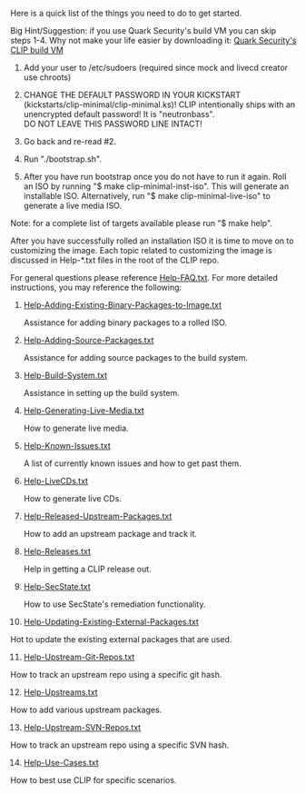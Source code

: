 Here is a quick list of the things you need to do to get started.

Big Hint/Suggestion: if you use Quark Security's build VM
you can skip steps 1-4.  Why not make your life easier by
downloading it:
[Quark Security's CLIP build VM](https://quarksecurity.com/files/CLIP/)


1. Add your user to /etc/sudoers (required since mock and livecd creator use
chroots)

2. CHANGE THE DEFAULT PASSWORD IN YOUR KICKSTART (kickstarts/clip-minimal/clip-minimal.ks)!
CLIP intentionally ships with an unencrypted default password!  It is "neutronbass".  
DO NOT LEAVE THIS PASSWORD LINE INTACT!

3. Go back and re-read #2.

4. Run "./bootstrap.sh". 

5. After you have run bootstrap once you do not have to run it again. 
Roll an ISO by running "$ make clip-minimal-inst-iso". This will generate
an installable ISO.  Alternatively, run "$ make clip-minimal-live-iso" 
to generate a live media ISO.

Note: for a complete list of targets available please run "$ make help".

After you have successfully rolled an installation ISO it is time to move on
to customizing the image.  Each topic related to customizing the image is
discussed in Help-*.txt files in the root of the CLIP repo.

For general questions please reference [Help-FAQ.txt](Help-FAQ.txt).
For more detailed instructions, you may reference the following:

1. [Help-Adding-Existing-Binary-Packages-to-Image.txt](Help-Adding-Existing-Binary-Packages-to-Image.txt)
   
   Assistance for adding binary packages to a rolled ISO.

2. [Help-Adding-Source-Packages.txt](Help-Adding-Source-Packages.txt)

   Assistance for adding source packages to the build system.

3. [Help-Build-System.txt](Help-Build-System.txt)
   
   Assistance in setting up the build system.

4. [Help-Generating-Live-Media.txt](Help-Generating-Live-Media.txt)

   How to generate live media.

5. [Help-Known-Issues.txt](Help-Known-Issues.txt)

   A list of currently known issues and how to get past them.

6. [Help-LiveCDs.txt](Help-LiveCDs.txt)
   
   How to generate live CDs.

7. [Help-Released-Upstream-Packages.txt](Help-Released-Upstream-Packages.txt)

   How to add an upstream package and track it.

8. [Help-Releases.txt](Help-Releases.txt)

   Help in getting a CLIP release out.

9. [Help-SecState.txt](Help-SecState.txt)

   How to use SecState's remediation functionality.

10. [Help-Updating-Existing-External-Packages.txt](Help-Updating-Existing-External-Packages.txt)

   Hot to update the existing external packages that are used.

11. [Help-Upstream-Git-Repos.txt](Help-Upstream-Git-Repos.txt)

   How to track an upstream repo using a specific git hash.

12. [Help-Upstreams.txt](Help-Upstreams.txt)

   How to add various upstream packages.

13. [Help-Upstream-SVN-Repos.txt](Help-Upstream-SVN-Repos.txt)

   How to track an upstream repo using a specific SVN hash.

14. [Help-Use-Cases.txt](Help-Use-Cases.txt)

   How to best use CLIP for specific scenarios.
